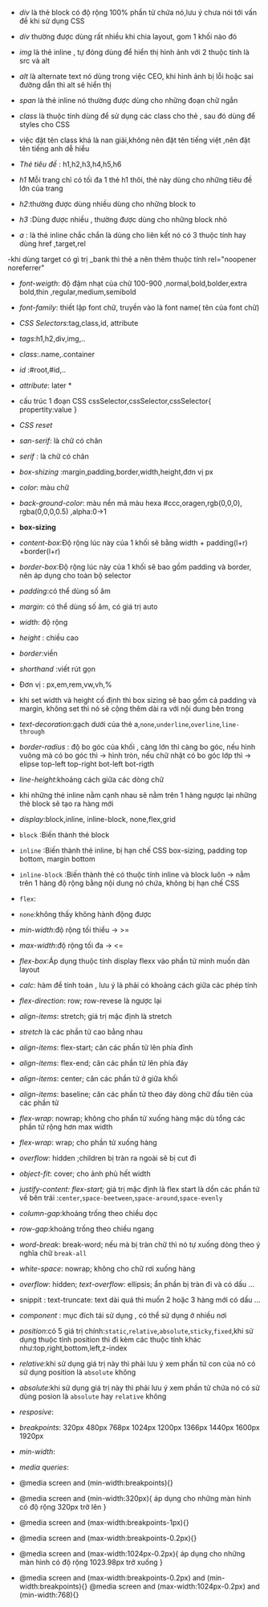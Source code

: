 - _div_ là thẻ block có độ rộng 100% phần tử chứa nó,lưu ý chưa nói tới vấn đề khi sử dụng CSS
- _div_ thường được dùng rất nhiều khi chia layout, gom 1 khối nào đó

- _img_ là thẻ inline , tự đóng dùng để hiển thị hình ảnh với 2 thuộc tính là src và alt

- _alt_ là alternate text nó dùng trong việc CEO, khi hình ảnh bị lỗi hoặc sai đường dẫn thì alt sẽ hiển thị
- _span_ là thẻ inline nó thường được dùng cho những đoạn chữ ngắn
- _class_ là thuộc tính dùng để sử dụng các class cho thẻ , sau đó dùng để styles cho CSS

- việc đặt tên class khá là nan giải,không nên đặt tên tiếng việt ,nên đặt tên tiếng anh dễ hiểu

- _Thẻ tiêu đề_ : h1,h2,h3,h4,h5,h6

- _h1_
  Mỗi trang chỉ có tối đa 1 thẻ h1 thôi, thẻ này dùng cho những tiêu đề lớn của trang

- _h2_:thường được dùng nhiều dùng cho những block to
- _h3_ :Dùng được nhiều , thường được dùng cho những block nhỏ

- _a_ : là thẻ inline chắc chắn là dùng cho liên kết nó có 3 thuộc tính hay dùng href ,target,rel

-khi dùng target có gì trị \_bank thì thẻ a nên thêm thuộc tính rel="noopener noreferrer"

- _font-weigth_: độ đậm nhạt của chữ 100-900 ,normal,bold,bolder,extra bold,thin ,regular,medium,semibold
- _font-family_: thiết lập font chữ, truyền vào là font name( tên của font chữ)
- _CSS Selectors_:tag,class,id, attribute
- _tags_:h1,h2,div,img,..
- _class_:.name,.container
- _id_ :#root,#id,..
- _attribute_: later \*
- cấu trúc 1 đoạn CSS
  cssSelector,cssSelector,cssSelector{
  propertity:value
  }
- _CSS reset_
- _san-serif_: là chữ có chân
- _serif_ : là chữ có chân

- _box-shizing_ :margin,padding,border,width,height,đơn vị px
- _color_: màu chữ
- _back-ground-color_: màu nền
  mã màu hexa #ccc,oragen,rgb(0,0,0),
  rgba(0,0,0,0.5) ,alpha:0->1

- **box-sizing**
- _content-box_:Độ rộng lúc này của 1 khối sẽ bằng width + padding(l+r) +border(l+r)
- _border-box_:Độ rộng lúc này của 1 khối sẽ bao gồm padding và border, nên áp dụng cho toàn bộ selector
- _padding_:có thể dùng số âm
- _margin_: có thể dùng số âm, có giá trị auto
- _width_: độ rộng
- _height_ : chiều cao
- _border_:viền
- _shorthand_ :viết rút gọn
- Đơn vị : px,em,rem,vw,vh,%
- khi set width và height cố định thì box sizing sẽ bao gồm cả padding và margin, không set thì nó sẽ cộng thêm dài ra với nội dung bên trong

- _text-decoration_:gạch dưới của thẻ a,`none`,`underline`,`overline`,`line-through`
- _border-radius_ : độ bo góc của khối , càng lớn thì càng bo góc, nếu hình vuông mà có bo góc thì -> hình tròn, nếu chữ nhật có bo góc lớp thì -> elipse
  top-left top-right bot-left bot-rigth
- _line-height_:khoảng cách giữa các dòng chữ

- khi những thẻ inline nằm cạnh nhau sẽ nằm trên 1 hàng ngược lại những thẻ block sẽ tạo ra hàng mới

- _display_:block,inline, inline-block,
  none,flex,grid

- `block` :Biến thành thẻ block
- `inline` :Biến thành thẻ inline, bị hạn chế CSS box-sizing, padding top bottom, margin bottom
- `inline-block` :Biến thành thẻ có thuộc tính inline và block luôn -> nằm trên 1 hàng độ rộng bằng nội dung nó chứa, không bị hạn chế CSS

- `flex`:
- `none`:không thấy không hành động được
- _min-width_:độ rộng tối thiểu -> >=
- _max-width_:độ rộng tối đa -> <=
- _flex-box_:Áp dụng thuộc tính display flexx vào phần tử mình muốn dàn layout
- _calc_: hàm để tính toán , lưu ý là phải có khoảng cách giữa các phép tính
- _flex-direction_: row; row-revese là ngược lại
- _align-items_: stretch; giá trị mặc định là stretch
- _stretch_ là các phần tử cao bằng nhau
- _align-items_: flex-start; căn các phần tử lên phía đỉnh
- _align-items_: flex-end; căn các phần tử lên phía đáy
- _align-items_: center; căn các phần tử ở giữa khối
- _align-items_: baseline; căn các phần tử theo đáy dòng chữ đầu tiên của các phần tử
- _flex-wrap_: nowrap; không cho phần tử xuống hàng mặc dù tổng các phần tử rộng hơn max width
- _flex-wrap_: wrap; cho phần tử xuống hàng
- _overflow_: hidden ;children bị tràn ra ngoài sẽ bị cut đi
- _object-fit_: cover; cho ảnh phủ hết width
- _justify-content: flex-start;_ giá trị mặc định là flex start là dồn các phần tử về bên trái :`center`,`space-beetween`,`space-around`,`space-evenly`
- _column-gap_:khoảng trống theo chiều dọc
- _row-gap_:khoảng trống theo chiều ngang
- _word-break_: break-word; nếu mà bị tràn chữ thì nó tự xuống dòng theo ý nghĩa chữ `break-all`
- _white-space_: nowrap; không cho chữ rơi xuống hàng
- _overflow_: hidden;
  _text-overflow_: ellipsis; ẩn phần bị tràn đi và có dấu ...
- snippit : text-truncate: text dài quá thì muốn 2 hoặc 3 hàng mới có dấu ...
- _component_ : mục đích tái sử dụng , có thể sử dụng ở nhiều nơi
- _position_:có 5 giá trị chính:`static`,`relative`,`absolute`,`sticky`,`fixed`,khi sử dụng thuộc tính position thì đi kèm các thuộc tính khác như:top,right,bottom,left,z-index
- _relative_:khi sử dụng giá trị này thì phải lưu ý xem phần tử con của nó có sử dụng position là `absolute` không
- _absolute_:khi sử dụng giá trị này thì phải lưu ý xem phần tử chứa nó có sử dùng posion là `absolute` hay `relative` không
- _resposive_:
- _breakpoints_: 320px 480px 768px 1024px 1200px 1366px 1440px 1600px 1920px
- _min-width_:
- _media queries_:

- @media screen and (min-width:breakpoints){}
- @media screen and (min-width:320px){
  áp dụng cho những màn hình có độ rộng 320px trở lên
  }
- @media screen and (max-width:breakpoints-1px){}
- @media screen and (max-width:breakpoints-0.2px){}
- @media screen and (max-width:1024px-0.2px){
  áp dụng cho những màn hình có độ rộng 1023.98px trở xuống
  }
- @media screen and (max-width:breakpoints-0.2px) and (min-width:breakpoints){}
  @media screen and (max-width:1024px-0.2px) and (min-width:768){}

